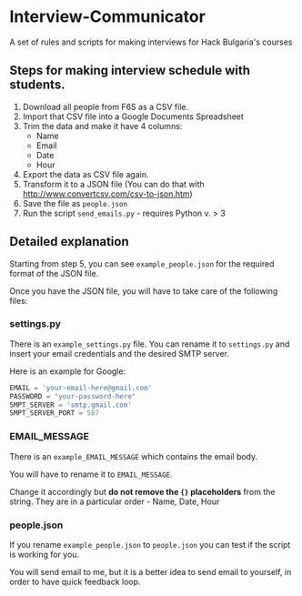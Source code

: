 Interview-Communicator
======================

A set of rules and scripts for making interviews for Hack Bulgaria's courses

## Steps for making interview schedule with students.

1. Download all people from F6S as a CSV file.
2. Import that CSV file into a Google Documents Spreadsheet
3. Trim the data and make it have 4 columns:
    - Name
    - Email
    - Date
    - Hour
4. Export the data as CSV file again.
5. Transform it to a JSON file (You can do that with http://www.convertcsv.com/csv-to-json.htm)
6. Save the file as `people.json`
7. Run the script `send_emails.py` - requires Python v. > 3

## Detailed explanation

Starting from step 5, you can see `example_people.json` for the required format of the JSON file.

Once you have the JSON file, you will have to take care of the following files:

### settings.py

There is an `example_settings.py` file. You can rename it to `settings.py` and insert your email credentials and the desired SMTP server.

Here is an example for Google:

```python
EMAIL = 'your-email-here@gmail.com'
PASSWORD = "your-password-here"
SMPT_SERVER = 'smtp.gmail.com'
SMPT_SERVER_PORT = 587
```

### EMAIL_MESSAGE

There is an `example_EMAIL_MESSAGE` which contains the email body.

You will have to rename it to `EMAIL_MESSAGE`.

Change it accordingly but **do not remove the `{}` placeholders** from the string.
They are in a particular order - Name, Date, Hour

### people.json

If you rename `example_people.json` to `people.json` you can test if the script is working for you.

You will send email to me, but it is a better idea to send email to yourself, in order to have quick feedback loop.
